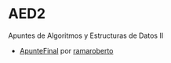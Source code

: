 # AED2
Apuntes de Algoritmos y Estructuras de Datos II

* [ApunteFinal](https://github.com/CubaWiki/AED2-ApunteFinal-Rama) por [ramaroberto](https://github.com/ramaroberto)
